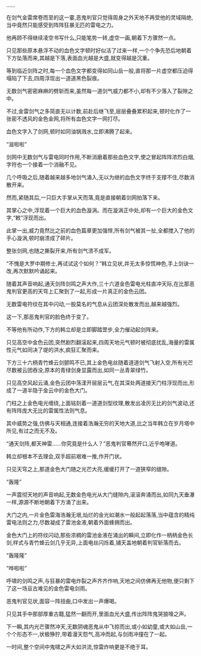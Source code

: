 
……

在剑气金雷席卷而至的这一霎,恶鬼判官只觉得周身之外天地不再受他的灵域隔绝,当中竟然只能感受到阵阵狂暴无匹的雷电之力。

他再顾不得继续凌空书写什么,只能笔势一转,虚空一画,朝着下方骤然一点。

只见那些原本悬浮不动的血色文字顿时好似活了过来一样,一个个争先恐后地朝着下方坠落而来,其越是下落,表面血光越是大盛,就变得越是沉重。

等到临近剑阵之时,每一个血色文字都变得如同山岳一般,直将那一片虚空都压迫得塌陷了下去,四周浮现出一道道黑色裂痕。

无数剑气密密麻麻的劈斩而来,虽然每一道剑气威力都不小,却有不少落入了裂隙之中。

不过,金雷剑气之多简直无以计数,前赴后继飞至,层层叠叠累积起来,顿时化作了一张密不透风的金色金网,将所有血色文字一网打尽。

血色文字入了剑网,顿时如同油锅溅水,立即沸腾了起来。

“滋啦啦”

剑网中无数剑气与雷电同时作用,不断消磨着那些血色文字,使之冒起阵阵浓烈白烟,字符也一个接着一个消融不见。

几个呼吸之后,随着越来越多地剑气涌入,无以为继的血色文字终于支撑不住,尽数消散开来。

然而,紧随其后,一只巨大手掌从天而落,竟是直接朝着剑网拍落下来。

其掌心之中,浮现着一个巨大的血色漩涡。而在漩涡正中处,却有一个巨大的金色文字,“敕”浮现而出。

此掌一出,威力竟然比之前的血色篇章更加强悍,所有剑气被其一扯,全都搅入了他的手心漩涡,顿时崩溃成了碎片。

整张剑网,也随之撕裂开来,所有剑气溃不成军。

“不愧是大罗中期修士,再试试这个如何？”韩立见状,并无太多惊慌神色,手上剑诀一改,再次默默吟诵起来。

随着其声音响起,通天剑阵剑鸣之声大作,三十六道金色雷电光柱直冲天际,在比那恶鬼判官更高的天穹上汇聚到了一起,形成一片真正的金色云团。

无数雷电符纹在其中闪动,一股莫名的气息从云团深处散发而出,越来越强烈。

这一下,那恶鬼判官的脸色终于变了。

不等他有所动作,下方的韩立却是立即脚踏罡步,全力催动起剑阵来。

只见高空中金色云团,突然剧烈翻滚起来,四周天地元气顿时被彻底扰乱,海量的雷属性元气如同决了堤的洪水,疯狂汇聚而来。

下方三十六柄青竹蜂云剑颤鸣不已,其上金色电丝随着道道剑气飞射入空,所有光芒尽数被云团吞没,原本的青绿剑身显露而出,如同一丛青翠绿竹。

只见高空风起云涌,金色云团中荡漾开层层云气,在其深处两道接天门柱浮现而出,形成了一道半隐于金云中的金色大门。

门柱之上金色电光缠绕,上面铭刻着一道道剑型纹理,散发出凌厉无比的剑气波动,还有阵阵庞大无比的雷属性法则气息。

其中威势之强,仿佛与天相通,连接着浩瀚无穷的天地大道,比之当年韩立在岁月塔中所见,有过之而无不及。

“通天剑阵,都天神雷……你究竟是什么人？”恶鬼判官蓦然开口,近乎咆哮道。

韩立却根本不去理会,双手超前艰难一推,作开门状。

只见天穹之上,那道金色大门随之光芒大亮,缓缓打开了一道狭窄的缝隙。

“轰隆”

一声震彻天地的声音响起,无数金色电光从大门缝隙内,滚滚奔涌而出,如同九天垂瀑一样,源源不断地朝着下方涌了出来。

大门之内,一片金色雷海浩瀚无垠,灿烂的金光如潮水一般起起落落,当中蕴含的精纯雷电法则之力,尽数凝成了雷池金液,朝着外面蜂拥而出。

金色大门上的符纹闪动,那些浓稠的雷池金液在涌出的瞬间,立即化作一柄柄金色长剑,样式与青竹蜂云剑几乎无异,上面电丝闪烁着,铺天盖地朝着判官斩落而去。

“轰隆隆”

“哗啦啦”

呼啸的剑鸣之声,与狂暴的雷电炸裂之声齐齐作响,天地之间仿佛再无他物,便只剩下了这一场亘古难见的金色雷电剑雨。

恶鬼判官见状,面容一阵扭曲,口中发出一声爆喝。

只见其手中那部厚重古籍,猛然一翻而开,里面血光大盛,传出阵阵鬼哭狼嚎之声。

下一瞬,其内光芒骤然冲天,无数阴魂恶鬼从中飞掠而出,或小如幼童,或大如山岳,一个个形态不一,状极狰狞,带着漫天怨气,高冲而起,与剑雨冲撞在了一起。

一时间,整个空间中鬼啸之声大如洪流,惊雷炸响更是不绝于耳。